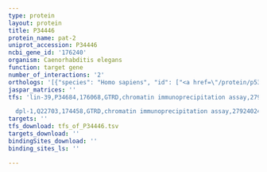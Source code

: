 ```yaml
---
type: protein
layout: protein
title: P34446
protein_name: pat-2
uniprot_accession: P34446
ncbi_gene_id: '176240'
organism: Caenorhabditis elegans
function: target gene
number_of_interactions: '2'
orthologs: '[{"species": "Homo sapiens", "id": ["<a href=\"/protein/p53708\">P53708</a>", "<a href=\"/protein/p08648\">P08648</a>", "<a href=\"/protein/p08514\">P08514</a>", "<a href=\"/protein/p06756\">P06756</a>"]}, {"species": "Mus musculus", "id": ["<a href=\"/protein/q9qum0\">Q9QUM0</a>", "<a href=\"/protein/p11688\">P11688</a>", "<a href=\"/protein/a2ara8\">A2ARA8</a>", "<a href=\"/protein/p43406\">P43406</a>"]}, {"species": "Rattus norvegicus", "id": ["<a href=\"/protein/d3zac0\">D3ZAC0</a>", "<a href=\"/protein/b5deg1\">B5DEG1</a>", "<a href=\"/protein/a0a0g2jvz6\">A0A0G2JVZ6</a>", "<a href=\"/protein/a0a0g2k1e2\">A0A0G2K1E2</a>"]}, {"species": "Danio rerio", "id": ["<a href=\"/protein/e7f7l7\">E7F7L7</a>", "B3DIZ6", "B8JLK8"]}]'
jaspar_matrices: ''
tfs: 'lin-39,P34684,176068,GTRD,chromatin immunoprecipitation assay,27924024%5Buid%5D,No

  dpl-1,Q22703,174458,GTRD,chromatin immunoprecipitation assay,27924024%5Buid%5D,No'
targets: ''
tfs_download: tfs_of_P34446.tsv
targets_download: ''
bindingSites_download: ''
binding_sites_ls: ''

---
```

